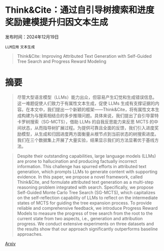 # Think&Cite：通过自引导树搜索和进度奖励建模提升归因文本生成

发布时间：2024年12月19日

`LLM应用` `文本生成`

> Think&Cite: Improving Attributed Text Generation with Self-Guided Tree Search and Progress Reward Modeling

# 摘要

> 尽管大型语言模型（LLMs）能力出众，但容易产生幻觉和生成错误信息。这一难题促使人们致力于有属性文本生成，促使 LLMs 生成有支撑证据的内容。在本文中，我们提出一个新颖的框架——Think&Cite，将有属性文本生成构建为与搜索相结合的多步推理问题。具体来说，我们提出了自引导蒙特卡罗树搜索（SG-MCTS），借助 LLMs 的自我反思能力来反思 MCTS 的中间状态，从而指导树扩展过程。为提供可靠且全面的反馈，我们引入进度奖励模型，从生成和归因进度两方面衡量从根节点到当前状态的树搜索进度。我们在三个数据集上开展了大量实验，结果显示我们的方法显著优于基线方法。

> Despite their outstanding capabilities, large language models (LLMs) are prone to hallucination and producing factually incorrect information. This challenge has spurred efforts in attributed text generation, which prompts LLMs to generate content with supporting evidence. In this paper, we propose a novel framework, called Think&Cite, and formulate attributed text generation as a multi-step reasoning problem integrated with search. Specifically, we propose Self-Guided Monte Carlo Tree Search (SG-MCTS), which capitalizes on the self-reflection capability of LLMs to reflect on the intermediate states of MCTS for guiding the tree expansion process. To provide reliable and comprehensive feedback, we introduce Progress Reward Models to measure the progress of tree search from the root to the current state from two aspects, i.e., generation and attribution progress. We conduct extensive experiments on three datasets and the results show that our approach significantly outperforms baseline approaches.

[Arxiv](https://arxiv.org/abs/2412.14860)